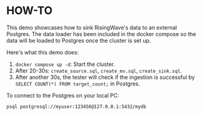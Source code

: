 # HOW-TO

This demo showcases how to sink RisingWave's data to an external Postgres. The data loader has been included in the docker compose so the data will be loaded to Postgres once the cluster is set up.

Here's what this demo does:

1. `docker compose up -d`: Start the cluster.
2. After 20-30s: `create_source.sql`, `create_mv.sql`, `create_sink.sql`.
3. After another 30s, the tester will check if the ingestion is successful by `SELECT COUNT(*) FROM target_count;` in Postgres.

To connect to the Postgres on your local PC:

```sh
psql postgresql://myuser:123456@127.0.0.1:5432/mydb
```
